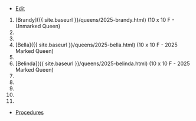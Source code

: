 * [Edit](https://github.com/joejcollins/rhapsody-angel/edit/master/_includes/apiary.md)

1. [Brandy]({{ site.baseurl }}/queens/2025-brandy.html) (10 x 10 F - Unmarked Queen)
2. 
3. 
4. [Bella]({{ site.baseurl }}/queens/2025-bella.html) (10 x 10 F - 2025 Marked Queen)
6. 
7. [Belinda]({{ site.baseurl }}/queens/2025-belinda.html) (10 x 10 F - 2025 Marked Queen)
8. 
9. 
10. 
11. 
12. 

* [Procedures](https://github.com/joejcollins/rhapsody-angel/raw/master/book/00Book.pdf)

